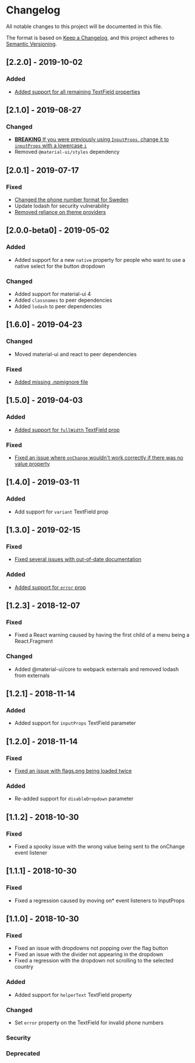# Changelog
All notable changes to this project will be documented in this file.

The format is based on [Keep a Changelog](https://keepachangelog.com/en/1.0.0/),
and this project adheres to [Semantic Versioning](https://semver.org/spec/v2.0.0.html).

## [2.2.0] - 2019-10-02
### Added
- [Added support for all remaining TextField properties](https://github.com/alexplumb/material-ui-phone-number/issues/27)

## [2.1.0] - 2019-08-27
### Changed
- [**BREAKING** If you were previously using `InputProps`, change it to `inputProps` with a lowercase `i`](https://github.com/alexplumb/material-ui-phone-number/issues/20)
- Removed `@material-ui/styles` dependency

## [2.0.1] - 2019-07-17
### Fixed
- [Changed the phone number format for Sweden](https://github.com/alexplumb/material-ui-phone-number/pull/19)
- Update lodash for security vulnerability
- [Removed reliance on theme providers](https://github.com/alexplumb/material-ui-phone-number/issues/18)

## [2.0.0-beta0] - 2019-05-02
### Added
- Added support for a new `native` property for people who want to use a native select for the button dropdown
### Changed
- Added support for material-ui 4
- Added `classnames` to peer dependencies
- Added `lodash` to peer dependencies

## [1.6.0] - 2019-04-23
### Changed
- Moved material-ui and react to peer dependencies
### Fixed
- [Added missing .npmignore file](https://github.com/alexplumb/material-ui-phone-number/issues/10)

## [1.5.0] - 2019-04-03
### Added
- [Added support for `fullWidth` TextField prop](https://github.com/alexplumb/material-ui-phone-number/issues/8)
### Fixed
- [Fixed an issue where `onChange` wouldn't work correctly if there was no value property](https://github.com/alexplumb/material-ui-phone-number/issues/7)

## [1.4.0] - 2019-03-11
### Added
- Add support for `variant` TextField prop

## [1.3.0] - 2019-02-15
### Fixed
- [Fixed several issues with out-of-date documentation](https://github.com/alexplumb/material-ui-phone-number/issues/5)
### Added
- [Added support for `error` prop](https://github.com/alexplumb/material-ui-phone-number/issues/3)

## [1.2.3] - 2018-12-07
### Fixed
- Fixed a React warning caused by having the first child of a menu being a React.Fragment
### Changed
- Added @material-ui/core to webpack externals and removed lodash from externals

## [1.2.1] - 2018-11-14
### Added
- Added support for `inputProps` TextField parameter

## [1.2.0] - 2018-11-14
### Fixed
- [Fixed an issue with flags.png being loaded twice](https://github.com/alexplumb/material-ui-phone-number/issues/2)
### Added
- Re-added support for `disableDropdown` parameter

## [1.1.2] - 2018-10-30
### Fixed
- Fixed a spooky issue with the wrong value being sent to the onChange event listener

## [1.1.1] - 2018-10-30
### Fixed
- Fixed a regression caused by moving on* event listeners to InputProps

## [1.1.0] - 2018-10-30
### Fixed
- Fixed an issue with dropdowns not popping over the flag button
- Fixed an issue with the divider not appearing in the dropdown
- Fixed a regression with the dropdown not scrolling to the selected country
### Added
- Added support for `helperText` TextField property
### Changed
- Set `error` property on the TextField for invalid phone numbers
### Security
### Deprecated
